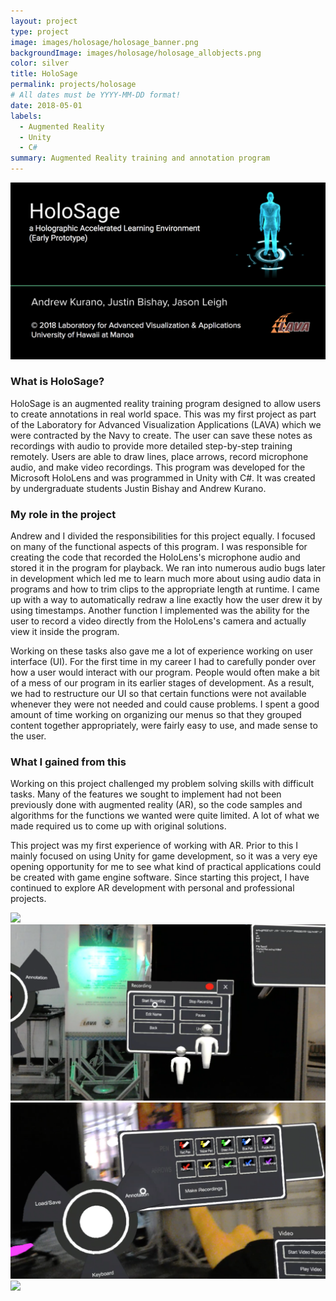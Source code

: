 ```yaml
---
layout: project
type: project
image: images/holosage/holosage_banner.png
backgroundImage: images/holosage/holosage_allobjects.png
color: silver
title: HoloSage
permalink: projects/holosage
# All dates must be YYYY-MM-DD format!
date: 2018-05-01
labels:
  - Augmented Reality
  - Unity
  - C#
summary: Augmented Reality training and annotation program
---
```


<img class="ui huge centered bordered image" src="../images/holosage/holosage_banner.png">

### What is HoloSage?

HoloSage is an augmented reality training program designed to allow users to create annotations in real world space. This was my first project as part of the Laboratory for Advanced Visualization Applications (LAVA) which we were contracted by the Navy to create. The user can save these notes as recordings with audio to provide more detailed step-by-step training remotely. Users are able to draw lines, place arrows, record microphone audio, and make video recordings. This program was developed for the Microsoft HoloLens and was programmed in Unity with C#. It was created by undergraduate students Justin Bishay and Andrew Kurano.

### My role in the project

Andrew and I divided the responsibilities for this project equally. I focused on many of the functional aspects of this program. I was responsible for creating the code that recorded the HoloLens's microphone audio and stored it in the program for playback. We ran into numerous audio bugs later in development which led me to learn much more about using audio data in programs and how to trim clips to the appropriate length at runtime. I came up with a way to automatically redraw a line exactly how the user drew it by using timestamps. Another function I implemented was the ability for the user to record a video directly from the HoloLens's camera and actually view it inside the program. 

Working on these tasks also gave me a lot of experience working on user interface (UI). For the first time in my career I had to carefully ponder over how a user would interact with our program. People would often make a bit of a mess of our program in its earlier stages of development. As a result, we had to restructure our UI so that certain functions were not available whenever they were not needed and could cause problems. I spent a good amount of time working on organizing our menus so that they grouped content together appropriately, were fairly easy to use, and made sense to the user.  

### What I gained from this

Working on this project challenged my problem solving skills with difficult tasks. Many of the features we sought to implement had not been previously done with augmented reality (AR), so the code samples and algorithms for the functions we wanted were quite limited. A lot of what we made required us to come up with original solutions.  

This project was my first experience of working with AR. Prior to this I mainly focused on using Unity for game development, so it was a very eye opening opportunity for me to see what kind of practical applications could be created with game engine software. Since starting this project, I have continued to explore AR development with personal and professional projects. 

<div class="ui two column grid">
  <div class="column">
    <img class="ui large bordered image" src="../images/holosage/holosage_drawLAVA.png">
    <img class="ui large bordered image" src="../images/holosage/holosage_recordmenu.png">
  </div>
  <div class="column">
    <img class="ui large bordered image" src="../images/holosage/holosage_toolmenu.png">
    <img class="ui large bordered image" src="../images/holosage/holosage_allobjects.png">
  </div>
</div>